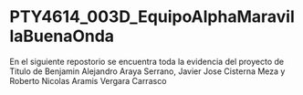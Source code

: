 # PTY4614_003D_EquipoAlphaMaravillaBuenaOnda
En el siguiente repostorio se encuentra toda la evidencia del proyecto de Titulo de Benjamin Alejandro Araya Serrano, Javier Jose Cisterna Meza y Roberto Nicolas Aramis Vergara Carrasco
